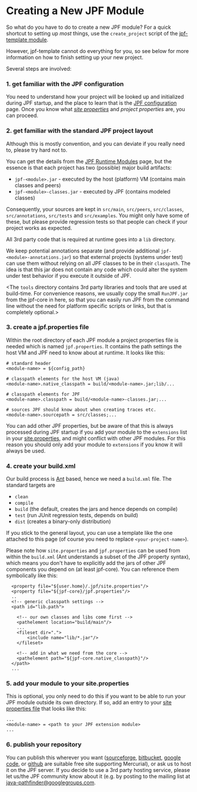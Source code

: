 # Creating a New JPF Module #

So what do you have to do to create a new JPF module? For a quick shortcut to setting up *most* things,  use the `create_project` script of the [jpf-template module](wiki:projects/jpf-template).  

However, jpf-template cannot do everything for you, so see below for more information on how to finish setting up your new project.

Several steps are involved:

### 1. get familiar with the JPF configuration ###
You need to understand how your project will be looked up and initialized during JPF startup, and the place to learn that is the [JPF configuration](Configuring-JPF) page. Once you know what *[site properties](Creating-site-properties-file)* and *project properties* are, you can proceed.

### 2. get familiar with the standard JPF project layout ###
Although this is mostly convention, and you can deviate if you really need to, please try hard not to.

You can get the details from the [JPF Runtime Modules](modules) page, but the essence is that each project has two (possible) major build artifacts:

 * `jpf-<module>.jar` - executed by the host (platform) VM (contains main classes and peers)
 * `jpf-<module>-classes.jar` - executed by JPF (contains modeled classes)

Consequently, your sources are kept in `src/main`, `src/peers`, `src/classes`, `src/annotations`, `src/tests` and `src/examples`. You might only have some of these, but please provide regression tests so that people can check if your project works as expected. 

All 3rd party code that is required at runtime goes into a `lib` directory.

We keep potential annotations separate (and provide additional `jpf-<module>-annotations.jar`) so that external projects (systems under test) can use them without relying on all JPF classes to be in their `classpath`. The idea is that this jar does not contain any code which could alter the system under test behavior if you execute it outside of JPF. 

<The `tools` directory contains 3rd party libraries and tools that are used at build-time. For convenience reasons, we usually copy the small `RunJPF.jar` from the jpf-core in here, so that you can easily run JPF from the command line without the need for platform specific scripts or links, but that is completely optional.>

### 3. create a jpf.properties file ###
Within the root directory of each JPF module a project properties file is needed which is named `jpf.properties`. It contains the path settings the host VM and JPF need to know about at runtime. It looks like this:

~~~~~~~~ {.bash}
# standard header
<module-name> = ${config_path}

# classpath elements for the host VM (java)
<module-name>.native_classpath = build/<module-name>.jar;lib/...

# classpath elements for JPF
<module-name>.classpath = build/<module-name>-classes.jar;...

# sources JPF should know about when creating traces etc.
<module-name>.sourcepath = src/classes;...
~~~~~~~~

You can add other JPF properties, but be aware of that this is always processed during JPF startup if you add your module to the `extensions` list in your [site.properties](Creating-site-properties-file), and might conflict with other JPF modules. For this reason you should only add your module to `extensions` if you know it will always be used.


### 4. create your build.xml ###
Our build process is [Ant](http://ant.apache.org/) based, hence we need a `build.xml` file. The standard targets are

 * `clean`
 * `compile`
 * `build` (the default, creates the jars and hence depends on compile)
 * `test` (run JUnit regression tests, depends on build)
 * `dist` (creates a binary-only distribution) 

If you stick to the general layout, you can use a template like the one attached to this page (of course you need to replace `<your-project-name>`).

Please note how `site.properties` and `jpf.properties` can be used from within the `build.xml` (Ant understands a subset of the JPF property syntax), which means you don't have to explicitly add the jars of other JPF components you depend on (at least jpf-core). You can reference them symbolically like this:

~~~~~~~~ {.xml}
  <property file="${user.home}/.jpf/site.properties"/>
  <property file="${jpf-core}/jpf.properties"/>
  ..
  <!-- generic classpath settings -->
  <path id="lib.path">

    <!-- our own classes and libs come first -->
    <pathelement location="build/main"/>
    ...
    <fileset dir=".">
  	    <include name="lib/*.jar"/>
    </fileset>

    <!-- add in what we need from the core -->
    <pathelement path="${jpf-core.native_classpath}"/>
  </path>
  ...
~~~~~~~~

### 5. add your module to your site.properties ###
This is optional, you only need to do this if you want to be able to run your JPF module outside its own directory. If so, add an entry to your [site properties file](Creating-site-properties-file) that looks like this:

~~~~~~~~ {.bash}
...
<module-name> = <path to your JPF extension module>
...
~~~~~~~~

### 6. publish your repository ###
You can publish this wherever you want ([sourceforge](http://sourceforge.net), [bitbucket](http://bitbucket.org), [google code](http://code.google.com), or [github](http://github.com) are suitable free site supporting Mercurial), or ask us to host it on the JPF server. If you decide to use a 3rd party hosting service, please let us/the JPF community know about it (e.g. by posting to the mailing list at [java-pathfinder@googlegroups.com](https://groups.google.com/forum/#!forum/java-pathfinder).